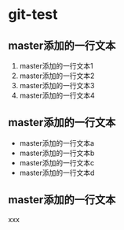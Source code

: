 # git-test

## master添加的一行文本

1. master添加的一行文本1
2. master添加的一行文本2
3. master添加的一行文本3
4. master添加的一行文本4

## master添加的一行文本

- master添加的一行文本a
- master添加的一行文本b
- master添加的一行文本c
- master添加的一行文本d

## master添加的一行文本

xxx
